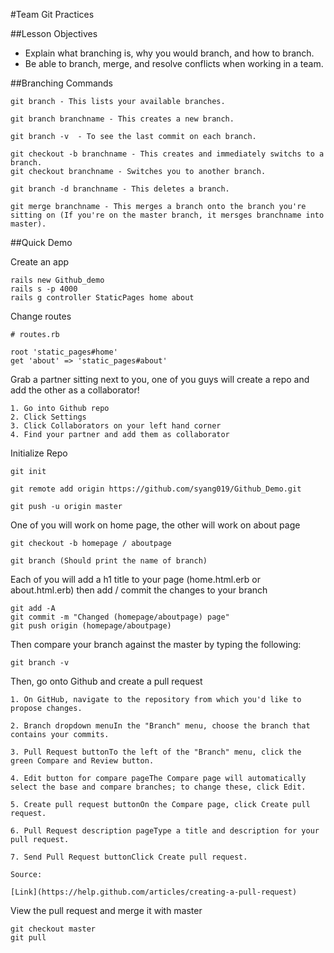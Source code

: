 #Team Git Practices


##Lesson Objectives

- Explain what branching is, why you would branch, and how to branch.
- Be able to branch, merge, and resolve conflicts when working in a team.


##Branching Commands

	git branch - This lists your available branches.

	git branch branchname - This creates a new branch.
	
	git branch -v  - To see the last commit on each branch.
	
	git checkout -b branchname - This creates and immediately switchs to a branch.
	git checkout branchname - Switches you to another branch.
	
	git branch -d branchname - This deletes a branch.
	
	git merge branchname - This merges a branch onto the branch you're sitting on (If you're on the master branch, it mersges branchname into master).


##Quick Demo


Create an app
	
	rails new Github_demo
	rails s -p 4000
	rails g controller StaticPages home about

Change routes

	# routes.rb	
	
	root 'static_pages#home'
    get 'about' => 'static_pages#about'
    
Grab a partner sitting next to you, one of you guys will create a repo and add the other as a collaborator!

	1. Go into Github repo
	2. Click Settings
	3. Click Collaborators on your left hand corner
	4. Find your partner and add them as collaborator

Initialize Repo

	git init
	
	git remote add origin https://github.com/syang019/Github_Demo.git
	
	git push -u origin master
	
One of you will work on home page, the other will work on about page
	
	git checkout -b homepage / aboutpage
	
	git branch (Should print the name of branch)


Each of you will add a h1 title to your page (home.html.erb or about.html.erb) then add / commit the changes to your branch

	git add -A
	git commit -m "Changed (homepage/aboutpage) page"
	git push origin (homepage/aboutpage)

Then compare your branch against the master by typing the following:

	git branch -v

Then, go onto Github and create a pull request
	
	1. On GitHub, navigate to the repository from which you'd like to propose changes.
	
	2. Branch dropdown menuIn the "Branch" menu, choose the branch that contains your commits.
	
	3. Pull Request buttonTo the left of the "Branch" menu, click the green Compare and Review button.
	
	4. Edit button for compare pageThe Compare page will automatically select the base and compare branches; to change these, click Edit.
	
	5. Create pull request buttonOn the Compare page, click Create pull request.
	
	6. Pull Request description pageType a title and description for your pull request.
	
	7. Send Pull Request buttonClick Create pull request.

	Source: 
	
	[Link](https://help.github.com/articles/creating-a-pull-request)

View the pull request and merge it with master

	git checkout master
	git pull
	



